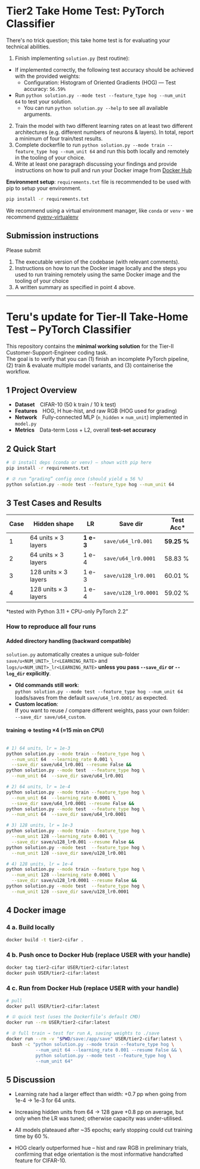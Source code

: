 # Tier2 Take Home Test: PyTorch Classifier

There's no trick question; this take home test is for evaluating your technical abilities.

1. Finish implementing `solution.py` (test routine):
  * If implemented correctly, the following test accuracy should be achieved with the provided weights:
	  * Configuration: Histogram of Oriented Gradients (HOG) — Test accuracy: `56.59%`
  * Run `python solution.py --mode test --feature_type hog --num_unit 64` to test your solution.
   	- You can run `python solution.py --help` to see all available arguments.
2. Train the model with two different learning rates on at least two different architectures (e.g. different numbers of neurons & layers). In total, report a minimum of four train/test results.
3. Complete dockerfile to run `python solution.py --mode train --feature_type hog --num_unit 64` and run this both locally and remotely in the tooling of your choice. 
4. Write at least one paragraph discussing your findings and provide instructions on how to pull and run your Docker image from [Docker Hub](https://hub.docker.com/)


**Environment setup**: `requirements.txt` file is recommended to be used with pip to setup your environment.
```bash
pip install -r requirements.txt
```
We recommend using a virtual environment manager, like `conda` or `venv` - we recommend [pyenv-virtualenv](https://github.com/pyenv/pyenv-virtualenv)


## Submission instructions

Please submit 
1. The executable version of the codebase (with relevant comments).
2. Instructions on how to run the Docker image locally and the steps you used to run training remotely using the same Docker image and the tooling of your choice
3. A written summary as specified in point 4 above.

---

# Teru's update for Tier-II Take-Home Test – PyTorch Classifier

This repository contains the **minimal working solution** for the Tier-II Customer-Support-Engineer coding task.  
The goal is to verify that you can (1) finish an incomplete PyTorch pipeline, (2) train & evaluate multiple model variants, and (3) containerise the workflow.


## 1 Project Overview
* **Dataset** CIFAR-10 (50 k train / 10 k test)  
* **Features** HOG, H hue-hist, and raw RGB (HOG used for grading)  
* **Network** Fully-connected MLP (`n_hidden` × `num_unit`) implemented in `model.py`  
* **Metrics** Data-term Loss + L2, overall **test-set accuracy**


## 2 Quick Start

```bash
# ① install deps (conda or venv) – shown with pip here
pip install -r requirements.txt

# ② run “grading” config once (should yield ≥ 56 %)
python solution.py --mode test --feature_type hog --num_unit 64
```

## 3 Test Cases and Results

| Case | Hidden shape         | LR        | Save dir             | Test Acc\*  |
| ---- | -------------------- | --------- | -------------------- | ----------- |
| 1    | 64 units × 3 layers  | **1 e-3** | `save/u64_lr0.001`   | **59.25 %** |
| 2    | 64 units × 3 layers  | 1 e-4     | `save/u64_lr0.0001`  | 58.83 %     |
| 3    | 128 units × 3 layers | 1 e-3     | `save/u128_lr0.001`  | 60.01 %     |
| 4    | 128 units × 3 layers | 1 e-4     | `save/u128_lr0.0001` | 59.02 %     |

*tested with Python 3.11 + CPU-only PyTorch 2.2”

### How to reproduce all four runs

#### Added directory handling (backward compatible)

`solution.py` automatically creates a unique sub-folder  
``save/u<NUM_UNIT>_lr<LEARNING_RATE>`` and  
``logs/u<NUM_UNIT>_lr<LEARNING_RATE>`` **unless you pass `--save_dir` or
`--log_dir` explicitly**.

* **Old commands still work**:  
  `python solution.py --mode test --feature_type hog --num_unit 64`  
  loads/saves from the default `save/u64_lr0.0001/` as expected.
* **Custom location**:  
  If you want to reuse / compare different weights, pass your own folder:  
  `--save_dir save/u64_custom`.

#### training ⇒ testing  ×4  (≈15 min on CPU)

```bash

# 1) 64 units, lr = 1e-3
python solution.py --mode train --feature_type hog \
  --num_unit 64  --learning_rate 0.001 \
  --save_dir save/u64_lr0.001 --resume False &&
python solution.py --mode test  --feature_type hog \
  --num_unit 64  --save_dir save/u64_lr0.001

# 2) 64 units, lr = 1e-4
python solution.py --mode train --feature_type hog \
  --num_unit 64  --learning_rate 0.0001 \
  --save_dir save/u64_lr0.0001 --resume False &&
python solution.py --mode test  --feature_type hog \
  --num_unit 64  --save_dir save/u64_lr0.0001

# 3) 128 units, lr = 1e-3
python solution.py --mode train --feature_type hog \
  --num_unit 128 --learning_rate 0.001 \
  --save_dir save/u128_lr0.001 --resume False &&
python solution.py --mode test  --feature_type hog \
  --num_unit 128 --save_dir save/u128_lr0.001

# 4) 128 units, lr = 1e-4
python solution.py --mode train --feature_type hog \
  --num_unit 128 --learning_rate 0.0001 \
  --save_dir save/u128_lr0.0001 --resume False &&
python solution.py --mode test  --feature_type hog \
  --num_unit 128 --save_dir save/u128_lr0.0001
```

## 4 Docker image

### 4 a. Build locally

```bash
docker build -t tier2-cifar .
```

### 4 b. Push once to Docker Hub (replace USER with your handle)
```bash
docker tag tier2-cifar USER/tier2-cifar:latest
docker push USER/tier2-cifar:latest
```
### 4 c. Run from Docker Hub (replace USER with your handle)
```bash
# pull
docker pull USER/tier2-cifar:latest

# ① quick test (uses the Dockerfile’s default CMD)
docker run --rm USER/tier2-cifar:latest

# ② full train → test for run A, saving weights to ./save
docker run --rm -v "$PWD/save:/app/save" USER/tier2-cifar:latest \
  bash -c "python solution.py --mode train --feature_type hog \
           --num_unit 64 --learning_rate 0.001 --resume False && \
           python solution.py --mode test --feature_type hog \
           --num_unit 64"

```

## 5 Discussion
- Learning rate had a larger effect than width: +0.7 pp when going from 1e-4 → 1e-3 for 64 units.

- Increasing hidden units from 64 → 128 gave +0.8 pp on average, but only when the LR was tuned; otherwise capacity was under-utilised.

- All models plateaued after ~35 epochs; early stopping could cut training time by 60 %.

- HOG clearly outperformed hue – hist and raw RGB in preliminary trials, confirming that edge orientation is the most informative handcrafted feature for CIFAR-10.